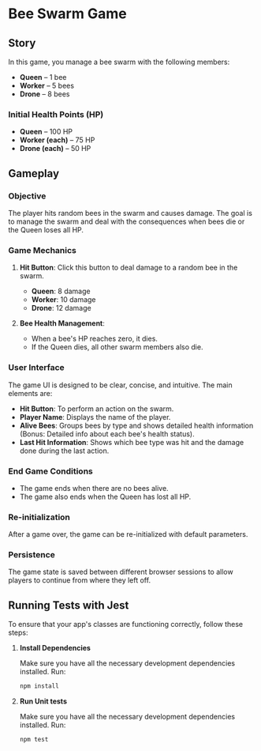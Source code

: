 # Bee Swarm Game

## Story

In this game, you manage a bee swarm with the following members:

- **Queen** – 1 bee
- **Worker** – 5 bees
- **Drone** – 8 bees

### Initial Health Points (HP)

- **Queen** – 100 HP
- **Worker (each)** – 75 HP
- **Drone (each)** – 50 HP

## Gameplay

### Objective

The player hits random bees in the swarm and causes damage. The goal is to manage the swarm and deal with the consequences when bees die or the Queen loses all HP.

### Game Mechanics

1. **Hit Button**: Click this button to deal damage to a random bee in the swarm.
    - **Queen**: 8 damage
    - **Worker**: 10 damage
    - **Drone**: 12 damage

2. **Bee Health Management**:
    - When a bee's HP reaches zero, it dies.
    - If the Queen dies, all other swarm members also die.

### User Interface

The game UI is designed to be clear, concise, and intuitive. The main elements are:

- **Hit Button**: To perform an action on the swarm.
- **Player Name**: Displays the name of the player.
- **Alive Bees**: Groups bees by type and shows detailed health information (Bonus: Detailed info about each bee's health status).
- **Last Hit Information**: Shows which bee type was hit and the damage done during the last action.

### End Game Conditions

- The game ends when there are no bees alive.
- The game also ends when the Queen has lost all HP.

### Re-initialization

After a game over, the game can be re-initialized with default parameters.

### Persistence

The game state is saved between different browser sessions to allow players to continue from where they left off.

## Running Tests with Jest

To ensure that your app's classes are functioning correctly, follow these steps:

1. **Install Dependencies**

   Make sure you have all the necessary development dependencies installed. Run:
   ```bash
   npm install
1. **Run Unit tests**

   Make sure you have all the necessary development dependencies installed. Run:
   ```bash
   npm test
